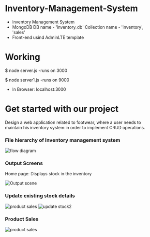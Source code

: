 # Inventory-Management-System
* Inventory Management System
* MongoDB DB name - 'inventory_db' Collection name - 'inventory', 'sales'
* Front-end usind AdminLTE template
# Working

$ node server.js        -runs on 3000

$ node server1.js       -runs on 9000

* In Browser: localhost:3000
# Get started with our project
Design a web application related to footwear, where a user needs to maintain his inventory system in order to implement CRUD operations.
### File hierarchy of Inventory management system

![flow diagram](https://user-images.githubusercontent.com/72203536/124598797-a4fb9d00-de82-11eb-9d89-01a7b1c1697e.jpg)
### Output Screens
Home page: Displays stock in the inventory

![Output scene](https://user-images.githubusercontent.com/72203536/124599120-f1df7380-de82-11eb-9058-2a7c5ddae4f3.jpg)
### Update existing stock details

![product sales](https://user-images.githubusercontent.com/72203536/124599321-2bb07a00-de83-11eb-8139-96287e972ac5.jpg)
![update stock2](https://user-images.githubusercontent.com/72203536/124599541-661a1700-de83-11eb-9928-aad4bca7c537.jpg)
### Product Sales

![product sales](https://user-images.githubusercontent.com/72203536/124600167-12f49400-de84-11eb-9e14-8e4b0c298925.jpg)







